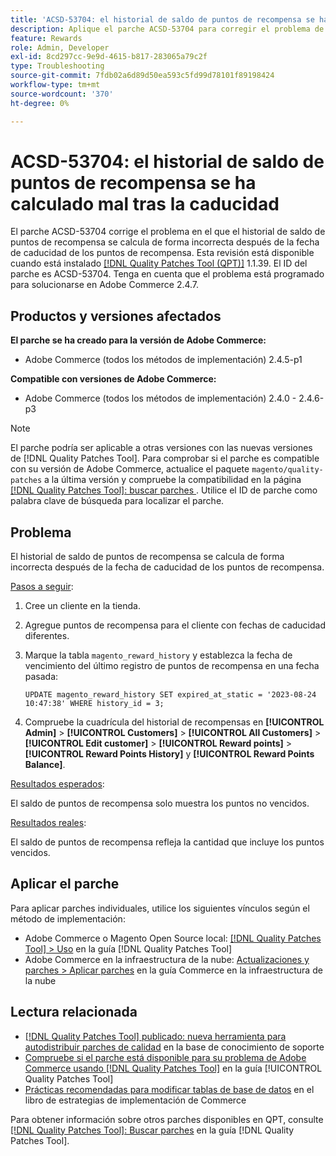 ```yaml
---
title: 'ACSD-53704: el historial de saldo de puntos de recompensa se ha calculado mal tras la caducidad'
description: Aplique el parche ACSD-53704 para corregir el problema de Adobe Commerce en el que el historial de saldo de puntos de recompensa se calcula de forma incorrecta después de la fecha de caducidad de los puntos de recompensa.
feature: Rewards
role: Admin, Developer
exl-id: 8cd297cc-9e9d-4615-b817-283065a79c2f
type: Troubleshooting
source-git-commit: 7fdb02a6d89d50ea593c5fd99d78101f89198424
workflow-type: tm+mt
source-wordcount: '370'
ht-degree: 0%

---
```


# ACSD-53704: el historial de saldo de puntos de recompensa se ha calculado mal tras la caducidad

El parche ACSD-53704 corrige el problema en el que el historial de saldo de puntos de recompensa se calcula de forma incorrecta después de la fecha de caducidad de los puntos de recompensa. Esta revisión está disponible cuando está instalado [[!DNL Quality Patches Tool (QPT)]](https://experienceleague.adobe.com/en/docs/commerce-operations/tools/quality-patches-tool/quality-patches-tool-to-self-serve-quality-patches) 1.1.39. El ID del parche es ACSD-53704. Tenga en cuenta que el problema está programado para solucionarse en Adobe Commerce 2.4.7.

## Productos y versiones afectados

**El parche se ha creado para la versión de Adobe Commerce:**

* Adobe Commerce (todos los métodos de implementación) 2.4.5-p1

**Compatible con versiones de Adobe Commerce:**

* Adobe Commerce (todos los métodos de implementación) 2.4.0 - 2.4.6-p3

>[!NOTE]
>
>El parche podría ser aplicable a otras versiones con las nuevas versiones de [!DNL Quality Patches Tool]. Para comprobar si el parche es compatible con su versión de Adobe Commerce, actualice el paquete `magento/quality-patches` a la última versión y compruebe la compatibilidad en la página [[!DNL Quality Patches Tool]: buscar parches ](https://experienceleague.adobe.com/tools/commerce-quality-patches/index.html). Utilice el ID de parche como palabra clave de búsqueda para localizar el parche.

## Problema

El historial de saldo de puntos de recompensa se calcula de forma incorrecta después de la fecha de caducidad de los puntos de recompensa.

<u>Pasos a seguir</u>:

1. Cree un cliente en la tienda.
1. Agregue puntos de recompensa para el cliente con fechas de caducidad diferentes.
1. Marque la tabla `magento_reward_history` y establezca la fecha de vencimiento del último registro de puntos de recompensa en una fecha pasada:

   ```
   UPDATE magento_reward_history SET expired_at_static = '2023-08-24 10:47:38' WHERE history_id = 3;
   ```

1. Compruebe la cuadrícula del historial de recompensas en **[!UICONTROL Admin]** > **[!UICONTROL Customers]** > **[!UICONTROL All Customers]** > **[!UICONTROL Edit customer]** > **[!UICONTROL Reward points]** > **[!UICONTROL Reward Points History]** y **[!UICONTROL Reward Points Balance]**.

<u>Resultados esperados</u>:

El saldo de puntos de recompensa solo muestra los puntos no vencidos.

<u>Resultados reales</u>:

El saldo de puntos de recompensa refleja la cantidad que incluye los puntos vencidos.

## Aplicar el parche

Para aplicar parches individuales, utilice los siguientes vínculos según el método de implementación:

* Adobe Commerce o Magento Open Source local: [[!DNL Quality Patches Tool] > Uso](/help/tools/quality-patches-tool/usage.md) en la guía [!DNL Quality Patches Tool]
* Adobe Commerce en la infraestructura de la nube: [Actualizaciones y parches > Aplicar parches](https://experienceleague.adobe.com/docs/commerce-cloud-service/user-guide/develop/upgrade/apply-patches.html) en la guía Commerce en la infraestructura de la nube

## Lectura relacionada

* [[!DNL Quality Patches Tool] publicado: nueva herramienta para autodistribuir parches de calidad](https://experienceleague.adobe.com/en/docs/commerce-operations/tools/quality-patches-tool/quality-patches-tool-to-self-serve-quality-patches) en la base de conocimiento de soporte
* [Compruebe si el parche está disponible para su problema de Adobe Commerce usando [!DNL Quality Patches Tool]](/help/tools/quality-patches-tool/patches-available-in-qpt/check-patch-for-magento-issue-with-magento-quality-patches.md) en la guía [!UICONTROL Quality Patches Tool]
* [Prácticas recomendadas para modificar tablas de base de datos](https://experienceleague.adobe.com/en/docs/commerce-operations/implementation-playbook/best-practices/development/modifying-core-and-third-party-tables#why-adobe-recommends-avoiding-modifications) en el libro de estrategias de implementación de Commerce

Para obtener información sobre otros parches disponibles en QPT, consulte [[!DNL Quality Patches Tool]: Buscar parches](https://experienceleague.adobe.com/tools/commerce-quality-patches/index.html) en la guía [!DNL Quality Patches Tool].
